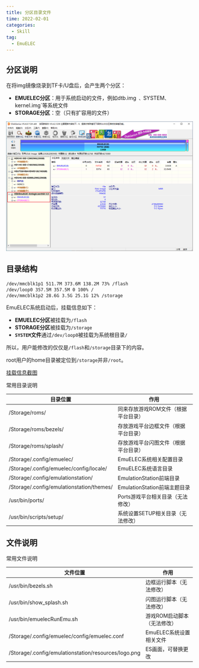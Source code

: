 ```yaml
---
title: 分区目录文件
time: 2022-02-01
categories: 
  - Skill
tag:
  - EmuELEC
---
```


## 分区说明

在将img镜像烧录到TF卡/U盘后，会产生两个分区：

- **EMUELEC分区**：用于系统启动的文件，例如dtb.img` 、`SYSTEM`、`kernel.img`等系统文件
- **STORAGE分区**：空（只有扩容用的文件）

![more_1-1](./assets/more_1-1.png)

## 目录结构

```shell
/dev/mmcblk1p1 511.7M 373.6M 138.2M 73% /flash
/dev/loop0 357.5M 357.5M 0 100% /
/dev/mmcblk1p2 28.6G 3.5G 25.1G 12% /storage
```

EmuELEC系统启动后，挂载信息如下：

- **EMUELEC分区**被挂载为`/flash`
- **STORAGE分区**被挂载为`/storage`
- **`SYSTEM`文件**通过`/dev/loop0`被挂载为系统根目录`/`

所以，用户能修改的仅仅是`/flash`和`/storage`目录下的内容。

root用户的home目录被定位到`/storage`并非`/root`。

<u>挂载信息截图</u>

常用目录说明

| 目录位置                                  | 作用                                 |
| ----------------------------------------- | ------------------------------------ |
| /Storage/roms/                            | 同来存放游戏ROM文件（根据平台目录）  |
| /Storage/roms/bezels/                     | 存放游戏平台边框文件（根据平台目录） |
| /Storage/roms/splash/                     | 存放游戏平台闪图文件（根据平台目录） |
| /Storage/.config/emuelec/                 | EmuELEC系统相关配置目录              |
| /Storage/.config/emuelec/config/locale/   | EmuELEC系统语言目录                  |
| /Storage/.config/emulationstation/        | EmulationStation前端目录             |
| /Storage/.config/emulationstation/themes/ | EmulationStation前端主题目录         |
| /usr/bin/ports/                           | Ports游戏平台相关目录（无法修改）    |
| /usr/bin/scripts/setup/                   | 系统设置SETUP相关目录（无法修改）    |

## 文件说明

常用文件说明

| 文件位置                                             | 作用                        |
| ---------------------------------------------------- | --------------------------- |
| /usr/bin/bezels.sh                                   | 边框运行脚本（无法修改）    |
| /usr/bin/show_splash.sh                              | 闪图运行脚本（无法修改）    |
| /usr/bin/emuelecRunEmu.sh                            | 游戏ROM启动脚本（无法修改） |
| /Storage/.config/emuelec/config/emuelec.conf         | EmuELEC系统设置相关文件     |
| /Storage/.config/emulationstation/resources/logo.png | ES画面，可替换更改          |

